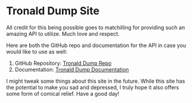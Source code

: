 # Tronald Dump Site

All credit for this being possible goes to matchilling for providing such an amazing API to utilize. Much love and respect.

Here are both the GitHub repo and documentation for the API in case you would like to use as well:  

1. GitHub Repository: [Tronald Dump Repo](https://github.com/tronalddump-io/tronald-app)  
2. Documentation: [Tronald Dump Documentation](https://docs.tronalddump.io)

I might tweak some things about this site in the future. While this site has the potential to make you sad and depressed, I truly hope it also offers some form of comical relief. Have a good day!
